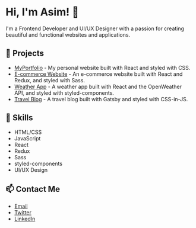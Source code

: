 # Hi, I'm Asim! 👋

I'm a Frontend Developer and UI/UX Designer with a passion for creating beautiful and functional websites and applications.

## 🔭 Projects

- [MyPortfolio](https://github.com/asim/myportfolio) - My personal website built with React and styled with CSS.
- [E-commerce Website](https://github.com/asim/e-commerce-website) - An e-commerce website built with React and Redux, and styled with Sass.
- [Weather App](https://github.com/asim/weather-app) - A weather app built with React and the OpenWeather API, and styled with styled-components.
- [Travel Blog](https://github.com/asim/travel-blog) - A travel blog built with Gatsby and styled with CSS-in-JS.

## 🌱 Skills

- HTML/CSS
- JavaScript
- React
- Redux
- Sass
- styled-components
- UI/UX Design

## 📫 Contact Me

- [Email](mailto:asim.dev@gmail.com)
- [Twitter](https://twitter.com/asimdev)
- [LinkedIn](https://www.linkedin.com/in/asimdev/)

